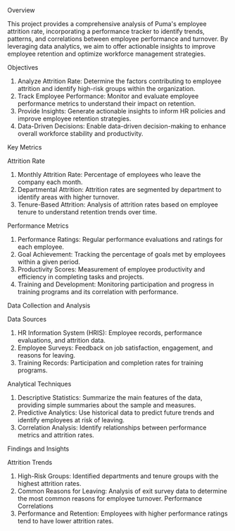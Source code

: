 Overview

This project provides a comprehensive analysis of Puma's employee attrition rate, incorporating a performance tracker to identify trends, patterns, and correlations between employee performance and turnover. By leveraging data analytics, we aim to offer actionable insights to improve employee retention and optimize workforce management strategies.


Objectives

1. Analyze Attrition Rate: Determine the factors contributing to employee attrition and identify high-risk groups within the organization.
2. Track Employee Performance: Monitor and evaluate employee performance metrics to understand their impact on retention.
3. Provide Insights: Generate actionable insights to inform HR policies and improve employee retention strategies.
4. Data-Driven Decisions: Enable data-driven decision-making to enhance overall workforce stability and productivity.

Key Metrics

Attrition Rate
1. Monthly Attrition Rate: Percentage of employees who leave the company each month.
2. Departmental Attrition: Attrition rates are segmented by department to identify areas with higher turnover.
3. Tenure-Based Attrition: Analysis of attrition rates based on employee tenure to understand retention trends over time.

Performance Metrics

1. Performance Ratings: Regular performance evaluations and ratings for each employee.
2. Goal Achievement: Tracking the percentage of goals met by employees within a given period.
3. Productivity Scores: Measurement of employee productivity and efficiency in completing tasks and projects.
4. Training and Development: Monitoring participation and progress in training programs and its correlation with performance.

Data Collection and Analysis

Data Sources
1. HR Information System (HRIS): Employee records, performance evaluations, and attrition data.
2. Employee Surveys: Feedback on job satisfaction, engagement, and reasons for leaving.
3. Training Records: Participation and completion rates for training programs.

Analytical Techniques

1. Descriptive Statistics: Summarize the main features of the data, providing simple summaries about the sample and measures.
2. Predictive Analytics: Use historical data to predict future trends and identify employees at risk of leaving.
3. Correlation Analysis: Identify relationships between performance metrics and attrition rates.

Findings and Insights

Attrition Trends
1. High-Risk Groups: Identified departments and tenure groups with the highest attrition rates.
2. Common Reasons for Leaving: Analysis of exit survey data to determine the most common reasons for employee turnover.
Performance Correlations
3. Performance and Retention: Employees with higher performance ratings tend to have lower attrition rates.
